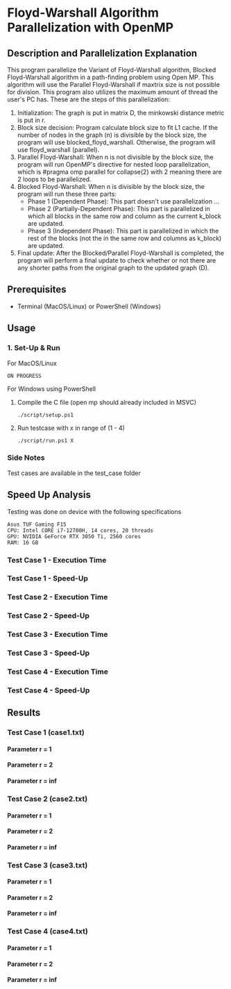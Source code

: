 # Floyd-Warshall Algorithm Parallelization with OpenMP

## Description and Parallelization Explanation

This program parallelize the Variant of Floyd-Warshall algorithm, Blocked Floyd-Warshall algorithm in a path-finding problem using Open MP. This algorithm will use the Parallel Floyd-Warshall if maxtrix size is not possible for division. This program also utilizes the maximum amount of thread the user's PC has. These are the steps of this parallelization:

1. Initialization: The graph is put in matrix D, the minkowski distance metric is put in r.
2. Block size decision: Program calculate block size to fit L1 cache. If the number of nodes in the graph (n) is divisible by the block size, the program will use blocked_floyd_warshall. Otherwise, the program will use floyd_warshall (parallel).
3. Parallel Floyd-Warshall: When n is not divisible by the block size, the program will run OpenMP's directive for nested loop parallelization, which is #pragma omp parallel for collapse(2) with 2 meaning there are 2 loops to be parallelized.
4. Blocked Floyd-Warshall: When n is divisible by the block size, the program will run these three parts:
   - Phase 1 (Dependent Phase): This part doesn't use parallelization ...
   - Phase 2 (Partially-Dependent Phase): This part is parallelized in which all blocks in the same row and column as the current k_block are updated.
   - Phase 3 (Independent Phase): This part is parallelized in which the rest of the blocks (not the in the same row and columns as k_block) are updated.
5. Final update: After the Blocked/Parallel Floyd-Warshall is completed, the program will perform a final update to check whether or not there are any shorter paths from the original graph to the updated graph (D).

## Prerequisites
- Terminal (MacOS/Linux) or PowerShell (Windows)

## Usage

### 1. Set-Up & Run<br>
For MacOS/Linux
```
ON PROGRESS
```
For Windows using PowerShell
1. Compile the C file (open mp should already included in MSVC)
    ```
    ./script/setup.ps1
    ```
2. Run testcase with x in range of (1 - 4)
    ```
    ./script/run.ps1 X
    ```

### Side Notes

Test cases are available in the test_case folder

## Speed Up Analysis

Testing was done on device with the following specifications
```
Asus TUF Gaming F15
CPU: Intel CORE i7-12700H, 14 cores, 20 threads
GPU: NVIDIA GeForce RTX 3050 Ti, 2560 cores
RAM: 16 GB
```

### Test Case 1 - Execution Time

### Test Case 1 - Speed-Up

### Test Case 2 - Execution Time

### Test Case 2 - Speed-Up

### Test Case 3 - Execution Time

### Test Case 3 - Speed-Up

### Test Case 4 - Execution Time

### Test Case 4 - Speed-Up



## Results

### Test Case 1 (case1.txt)

#### Parameter r = 1

#### Parameter r = 2

#### Parameter r = inf

### Test Case 2 (case2.txt)

#### Parameter r = 1

#### Parameter r = 2

#### Parameter r = inf

### Test Case 3 (case3.txt)

#### Parameter r = 1

#### Parameter r = 2

#### Parameter r = inf

### Test Case 4 (case4.txt)

#### Parameter r = 1

#### Parameter r = 2

#### Parameter r = inf